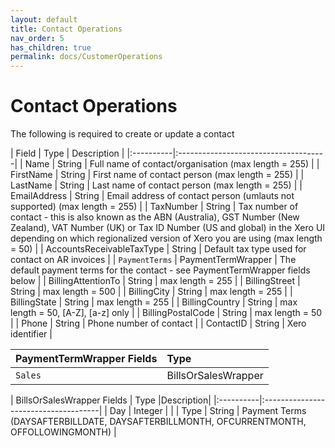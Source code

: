 ```yaml
---
layout: default
title: Contact Operations
nav_order: 5
has_children: true
permalink: docs/CustomerOperations
---
```


# Contact Operations


The following is required to create or update a contact

| Field  | Type                          | Description |
|:----------|:-------------------------------------|
| Name      | String | Full name of contact/organisation (max length = 255)  |
| FirstName | String | First name of contact person (max length = 255)                 |
| LastName  | String | Last name of contact person (max length = 255)              |
| EmailAddress  | String | Email address of contact person (umlauts not supported) (max length = 255)             |
| TaxNumber | String | Tax number of contact - this is also known as the ABN (Australia), GST Number (New Zealand), VAT Number (UK) or Tax ID Number (US and global) in the Xero UI depending on which regionalized version of Xero you are using (max length = 50)                |
| AccountsReceivableTaxType      | String | Default tax type used for contact on AR invoices              |
| `PaymentTerms`      | PaymentTermWrapper | The default payment terms for the contact - see  PaymentTermWrapper fields below             |
| BillingAttentionTo      | String | max length = 255              |
| BillingStreet      | String | max length = 500              |
| BillingCity       | String | max length = 255              |
| BillingState      | String | max length = 255              |
| BillingCountry      | String | max length = 50, [A-Z], [a-z] only              |
| BillingPostalCode      | String | max length = 50             |
| Phone      |        String | Phone number of contact       |
| ContactID      | String | Xero identifier              |


| PaymentTermWrapper Fields  | Type                          |
|:----------|:-------------------------------------|
| `Sales`      | BillsOrSalesWrapper   |

| BillsOrSalesWrapper Fields  | Type |Description| 
|:----------|:-------------------------------------|
| Day       |   Integer | |
| Type       | String | Payment Terms (DAYSAFTERBILLDATE, DAYSAFTERBILLMONTH, OFCURRENTMONTH, OFFOLLOWINGMONTH)  |
